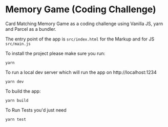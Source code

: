 # Memory Game (Coding Challenge)

Card Matching Memory Game as a coding challenge using Vanilla JS, yarn and Parcel as a bundler.

The entry point of the app is `src/index.html` for the Markup and for JS `src/main.js`

To install the project please make sure you run:

```
yarn
```

To run a local dev server which will run the app on http://localhost:1234

```
yarn dev
```

To build the app:

```
yarn build
```

To Run Tests you'd just need

```
yarn test
```

